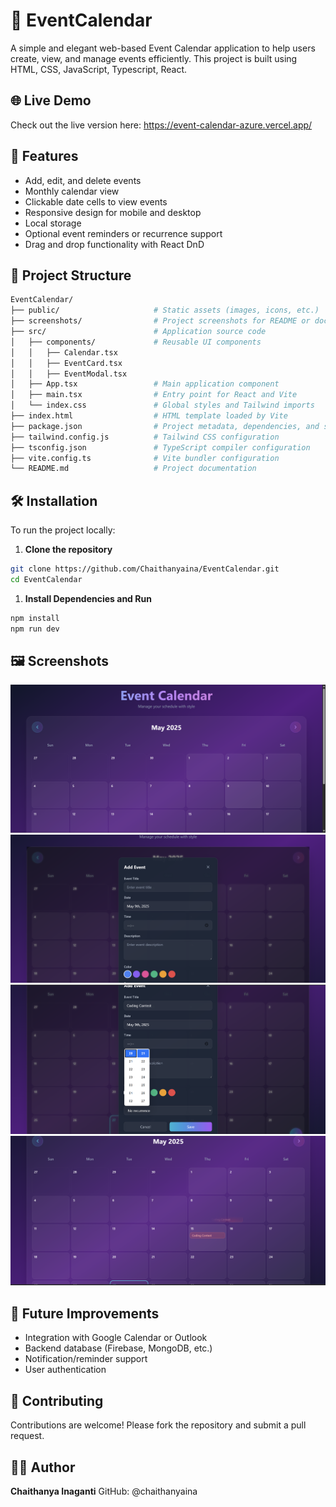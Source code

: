 # 📅 EventCalendar

A simple and elegant web-based Event Calendar application to help users create, view, and manage events efficiently. This project is built using HTML, CSS, JavaScript, Typescript, React.

## 🌐 Live Demo

Check out the live version here: https://event-calendar-azure.vercel.app/

## 🚀 Features

* Add, edit, and delete events
* Monthly calendar view
* Clickable date cells to view events
* Responsive design for mobile and desktop
* Local storage
* Optional event reminders or recurrence support
* Drag and drop functionality with React DnD

## 📁 Project Structure

```bash
EventCalendar/
├── public/                     # Static assets (images, icons, etc.)
├── screenshots/                # Project screenshots for README or documentation
├── src/                        # Application source code
│   ├── components/             # Reusable UI components
│   │   ├── Calendar.tsx
│   │   ├── EventCard.tsx
│   │   ├── EventModal.tsx
│   ├── App.tsx                 # Main application component
│   ├── main.tsx                # Entry point for React and Vite
│   └── index.css               # Global styles and Tailwind imports
├── index.html                  # HTML template loaded by Vite
├── package.json                # Project metadata, dependencies, and scripts
├── tailwind.config.js          # Tailwind CSS configuration
├── tsconfig.json               # TypeScript compiler configuration
├── vite.config.ts              # Vite bundler configuration
└── README.md                   # Project documentation

```

## 🛠️ Installation

To run the project locally:

1. **Clone the repository**

```bash
git clone https://github.com/Chaithanyaina/EventCalendar.git
cd EventCalendar
```
1. **Install Dependencies and Run**
```bash
npm install
npm run dev
```



## 🖼️ Screenshots

<img src="screenshots/1.png" alt="EventCalendar UI" width="600"/>
<img src="screenshots/2.png" alt="EventCalendar UI" width="600"/>
<img src="screenshots/3.png" alt="EventCalendar UI" width="600"/>
<img src="screenshots/4.png" alt="EventCalendar UI" width="600"/>

## 📌 Future Improvements

* Integration with Google Calendar or Outlook
* Backend database (Firebase, MongoDB, etc.)
* Notification/reminder support
* User authentication

## 🤝 Contributing

Contributions are welcome! Please fork the repository and submit a pull request.

## 🙋‍♂️ Author

**Chaithanya Inaganti**
GitHub: @chaithanyaina
